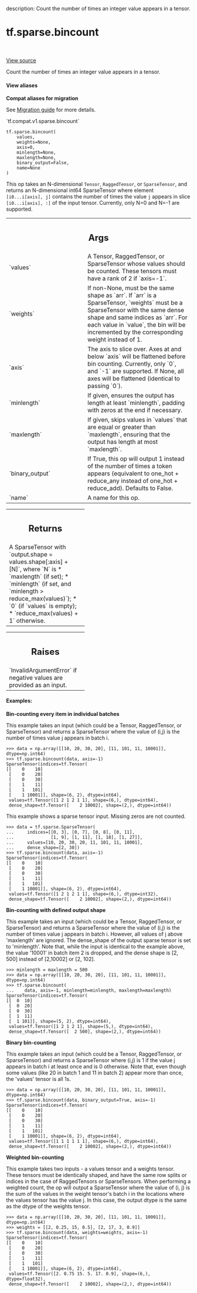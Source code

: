 description: Count the number of times an integer value appears in a tensor.

<div itemscope itemtype="http://developers.google.com/ReferenceObject">
<meta itemprop="name" content="tf.sparse.bincount" />
<meta itemprop="path" content="Stable" />
</div>

# tf.sparse.bincount

<!-- Insert buttons and diff -->

<table class="tfo-notebook-buttons tfo-api nocontent" align="left">

</table>

<a target="_blank" class="external" href="/code/stable/tensorflow/python/ops/sparse_ops.py">View source</a>



Count the number of times an integer value appears in a tensor.


<section class="expandable">
  <h4 class="showalways">View aliases</h4>
  <p>
<b>Compat aliases for migration</b>
<p>See
<a href="https://www.tensorflow.org/guide/migrate">Migration guide</a> for
more details.</p>
<p>`tf.compat.v1.sparse.bincount`</p>
</p>
</section>

<pre class="devsite-click-to-copy prettyprint lang-py tfo-signature-link">
<code>tf.sparse.bincount(
    values,
    weights=None,
    axis=0,
    minlength=None,
    maxlength=None,
    binary_output=False,
    name=None
)
</code></pre>



<!-- Placeholder for "Used in" -->

This op takes an N-dimensional `Tensor`, `RaggedTensor`, or `SparseTensor`,
and returns an N-dimensional int64 SparseTensor where element
`[i0...i[axis], j]` contains the number of times the value `j` appears in
slice `[i0...i[axis], :]` of the input tensor.  Currently, only N=0 and
N=-1 are supported.

<!-- Tabular view -->
 <table class="responsive fixed orange">
<colgroup><col width="214px"><col></colgroup>
<tr><th colspan="2"><h2 class="add-link">Args</h2></th></tr>

<tr>
<td>
`values`<a id="values"></a>
</td>
<td>
A Tensor, RaggedTensor, or SparseTensor whose values should be
counted. These tensors must have a rank of 2 if `axis=-1`.
</td>
</tr><tr>
<td>
`weights`<a id="weights"></a>
</td>
<td>
If non-None, must be the same shape as `arr`. If `arr` is a
SparseTensor, `weights` must be a SparseTensor with the same dense shape
and same indices as `arr`. For each value in `value`, the bin will be
incremented by the corresponding weight instead of 1.
</td>
</tr><tr>
<td>
`axis`<a id="axis"></a>
</td>
<td>
The axis to slice over. Axes at and below `axis` will be flattened
before bin counting. Currently, only `0`, and `-1` are supported. If None,
all axes will be flattened (identical to passing `0`).
</td>
</tr><tr>
<td>
`minlength`<a id="minlength"></a>
</td>
<td>
If given, ensures the output has length at least `minlength`,
padding with zeros at the end if necessary.
</td>
</tr><tr>
<td>
`maxlength`<a id="maxlength"></a>
</td>
<td>
If given, skips values in `values` that are equal or greater than
`maxlength`, ensuring that the output has length at most `maxlength`.
</td>
</tr><tr>
<td>
`binary_output`<a id="binary_output"></a>
</td>
<td>
If True, this op will output 1 instead of the number of times
a token appears (equivalent to one_hot + reduce_any instead of one_hot +
reduce_add). Defaults to False.
</td>
</tr><tr>
<td>
`name`<a id="name"></a>
</td>
<td>
A name for this op.
</td>
</tr>
</table>



<!-- Tabular view -->
 <table class="responsive fixed orange">
<colgroup><col width="214px"><col></colgroup>
<tr><th colspan="2"><h2 class="add-link">Returns</h2></th></tr>
<tr class="alt">
<td colspan="2">
A SparseTensor with `output.shape = values.shape[:axis] + [N]`, where `N` is
* `maxlength` (if set);
* `minlength` (if set, and `minlength > reduce_max(values)`);
* `0` (if `values` is empty);
* `reduce_max(values) + 1` otherwise.
</td>
</tr>

</table>



<!-- Tabular view -->
 <table class="responsive fixed orange">
<colgroup><col width="214px"><col></colgroup>
<tr><th colspan="2"><h2 class="add-link">Raises</h2></th></tr>
<tr class="alt">
<td colspan="2">
`InvalidArgumentError` if negative values are provided as an input.
</td>
</tr>

</table>



#### Examples:



**Bin-counting every item in individual batches**

This example takes an input (which could be a Tensor, RaggedTensor, or
SparseTensor) and returns a SparseTensor where the value of (i,j) is the
number of times value j appears in batch i.

```
>>> data = np.array([[10, 20, 30, 20], [11, 101, 11, 10001]], dtype=np.int64)
>>> tf.sparse.bincount(data, axis=-1)
SparseTensor(indices=tf.Tensor(
[[    0    10]
 [    0    20]
 [    0    30]
 [    1    11]
 [    1   101]
 [    1 10001]], shape=(6, 2), dtype=int64),
 values=tf.Tensor([1 2 1 2 1 1], shape=(6,), dtype=int64),
 dense_shape=tf.Tensor([    2 10002], shape=(2,), dtype=int64))
```

This example shows a sparse tensor input. Missing zeros are not counted.

```
>>> data = tf.sparse.SparseTensor(
...     indices=[[0, 3], [0, 7], [0, 8], [0, 11],
...              [1, 9], [1, 11], [1, 18], [1, 27]],
...     values=[10, 20, 30, 20, 11, 101, 11, 10001],
...     dense_shape=[2, 30])
>>> tf.sparse.bincount(data, axis=-1)
SparseTensor(indices=tf.Tensor(
[[    0    10]
 [    0    20]
 [    0    30]
 [    1    11]
 [    1   101]
 [    1 10001]], shape=(6, 2), dtype=int64),
 values=tf.Tensor([1 2 1 2 1 1], shape=(6,), dtype=int32),
 dense_shape=tf.Tensor([    2 10002], shape=(2,), dtype=int64))
```

**Bin-counting with defined output shape**

This example takes an input (which could be a Tensor, RaggedTensor, or
SparseTensor) and returns a SparseTensor where the value of (i,j) is the
number of times value j appears in batch i. However, all values of j
above 'maxlength' are ignored. The dense_shape of the output sparse tensor
is set to 'minlength'. Note that, while the input is identical to the
example above, the value '10001' in batch item 2 is dropped, and the
dense shape is [2, 500] instead of [2,10002] or [2, 102].

```
>>> minlength = maxlength = 500
>>> data = np.array([[10, 20, 30, 20], [11, 101, 11, 10001]], dtype=np.int64)
>>> tf.sparse.bincount(
...    data, axis=-1, minlength=minlength, maxlength=maxlength)
SparseTensor(indices=tf.Tensor(
[[  0  10]
 [  0  20]
 [  0  30]
 [  1  11]
 [  1 101]], shape=(5, 2), dtype=int64),
 values=tf.Tensor([1 2 1 2 1], shape=(5,), dtype=int64),
 dense_shape=tf.Tensor([  2 500], shape=(2,), dtype=int64))
```

**Binary bin-counting**

This example takes an input (which could be a Tensor, RaggedTensor, or
SparseTensor) and returns a SparseTensor where (i,j) is 1 if the value j
appears in batch i at least once and is 0 otherwise. Note that, even though
some values (like 20 in batch 1 and 11 in batch 2) appear more than once,
the 'values' tensor is all 1s.

```
>>> data = np.array([[10, 20, 30, 20], [11, 101, 11, 10001]], dtype=np.int64)
>>> tf.sparse.bincount(data, binary_output=True, axis=-1)
SparseTensor(indices=tf.Tensor(
[[    0    10]
 [    0    20]
 [    0    30]
 [    1    11]
 [    1   101]
 [    1 10001]], shape=(6, 2), dtype=int64),
 values=tf.Tensor([1 1 1 1 1 1], shape=(6,), dtype=int64),
 dense_shape=tf.Tensor([    2 10002], shape=(2,), dtype=int64))
```

**Weighted bin-counting**

This example takes two inputs - a values tensor and a weights tensor. These
tensors must be identically shaped, and have the same row splits or indices
in the case of RaggedTensors or SparseTensors. When performing a weighted
count, the op will output a SparseTensor where the value of (i, j) is the
sum of the values in the weight tensor's batch i in the locations where
the values tensor has the value j. In this case, the output dtype is the
same as the dtype of the weights tensor.

```
>>> data = np.array([[10, 20, 30, 20], [11, 101, 11, 10001]], dtype=np.int64)
>>> weights = [[2, 0.25, 15, 0.5], [2, 17, 3, 0.9]]
>>> tf.sparse.bincount(data, weights=weights, axis=-1)
SparseTensor(indices=tf.Tensor(
[[    0    10]
 [    0    20]
 [    0    30]
 [    1    11]
 [    1   101]
 [    1 10001]], shape=(6, 2), dtype=int64),
 values=tf.Tensor([2. 0.75 15. 5. 17. 0.9], shape=(6,), dtype=float32),
 dense_shape=tf.Tensor([    2 10002], shape=(2,), dtype=int64))
```